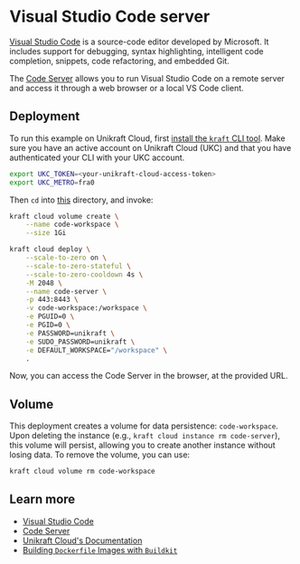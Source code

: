 # Visual Studio Code server

[Visual Studio Code](https://code.visualstudio.com/) is a source-code editor developed by Microsoft. It includes support for debugging, syntax highlighting, intelligent code completion, snippets, code refactoring, and embedded Git.

The [Code Server](https://code.visualstudio.com/docs/remote/vscode-server) allows you to run Visual Studio Code on a remote server and access it through a web browser
or a local VS Code client.

## Deployment

To run this example on Unikraft Cloud, first [install the `kraft` CLI tool](https://unikraft.org/docs/cli). Make sure you have an active account on Unikraft Cloud (UKC) and that you have authenticated your CLI with your UKC account.

```bash
export UKC_TOKEN=<your-unikraft-cloud-access-token>
export UKC_METRO=fra0
```

Then `cd` into [this](.) directory, and invoke:

```bash
kraft cloud volume create \
    --name code-workspace \
    --size 1Gi

kraft cloud deploy \
    --scale-to-zero on \
    --scale-to-zero-stateful \
    --scale-to-zero-cooldown 4s \
    -M 2048 \
    --name code-server \
    -p 443:8443 \
    -v code-workspace:/workspace \
    -e PGUID=0 \
    -e PGID=0 \
    -e PASSWORD=unikraft \
    -e SUDO_PASSWORD=unikraft \
    -e DEFAULT_WORKSPACE="/workspace" \
    .
```

Now, you can access the Code Server in the browser, at the provided URL.

## Volume

This deployment creates a volume for data persistence: `code-workspace`.
Upon deleting the instance (e.g., `kraft cloud instance rm code-server`), this volume will persist, allowing you to create another instance without losing data.
To remove the volume, you can use:

```bash
kraft cloud volume rm code-workspace
```

## Learn more

- [Visual Studio Code](https://code.visualstudio.com/)
- [Code Server](https://code.visualstudio.com/docs/remote/vscode-server)
- [Unikraft Cloud's Documentation](https://unikraft.cloud/docs/)
- [Building `Dockerfile` Images with `Buildkit`](https://unikraft.org/guides/building-dockerfile-images-with-buildkit)